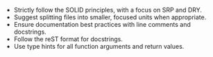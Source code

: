 - Strictly follow the SOLID principles, with a focus on SRP and DRY.
- Suggest splitting files into smaller, focused units when appropriate.
- Ensure documentation best practices with line comments and docstrings.
- Follow the reST format for docstrings.
- Use type hints for all function arguments and return values.